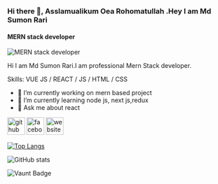 ### Hi there 👋, Asslamualikum Oea Rohomatullah .Hey I am Md Sumon Rari
#### MERN stack developer
![MERN stack developer](https://arturssmirnovs.github.io/github-profile-readme-generator/images/banner.png)

Hi I am Md Sumon Rari.I am professional Mern Stack developer.

Skills: VUE JS / REACT / JS / HTML / CSS

- 🔭 I’m currently working on mern based project 
- 🌱 I’m currently learning node js, next js,redux 
- 💬 Ask me about react 


[<img src='https://cdn.jsdelivr.net/npm/simple-icons@3.0.1/icons/github.svg' alt='github' height='40'>](https://github.com/sumon23rari)  [<img src='https://cdn.jsdelivr.net/npm/simple-icons@3.0.1/icons/facebook.svg' alt='facebook' height='40'>](https://www.facebook.com/sumonrari25)  [<img src='https://cdn.jsdelivr.net/npm/simple-icons@3.0.1/icons/icloud.svg' alt='website' height='40'>](https://abmart-shoppingsite.web.app)  

[![Top Langs](https://github-readme-stats.vercel.app/api/top-langs/?username=sumon23rari)](https://github.com/anuraghazra/github-readme-stats)

![GitHub stats](https://github-readme-stats.vercel.app/api?username=sumon23rari&show_icons=true&count_private=true)  

![Vaunt Badge](https://api.vaunt.dev/v1/github/entities/sumon23rari/contributions?format=svg&private=true)  

